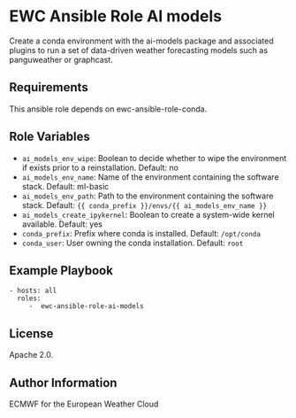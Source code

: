 EWC Ansible Role AI models
==========================

Create a conda environment with the ai-models package and associated plugins to run a set of data-driven weather forecasting models such as panguweather or graphcast. 

Requirements
------------
This ansible role depends on ewc-ansible-role-conda.

Role Variables
--------------
 - `ai_models_env_wipe`: Boolean to decide whether to wipe the environment if exists prior to a reinstallation. Default: no
 - `ai_models_env_name`: Name of the environment containing the software stack. Default: ml-basic
 - `ai_models_env_path`: Path to the environment containing the software stack. Default: `{{ conda_prefix }}/envs/{{ ai_models_env_name }}`
 - `ai_models_create_ipykernel`: Boolean to create a system-wide kernel available. Default: yes
 - `conda_prefix`: Prefix where conda is installed. Default: `/opt/conda`
 - `conda_user`: User owning the conda installation. Default: `root`

Example Playbook
----------------

    - hosts: all
      roles:
         -  ewc-ansible-role-ai-models

License
-------

Apache 2.0.

Author Information
------------------

ECMWF for the European Weather Cloud